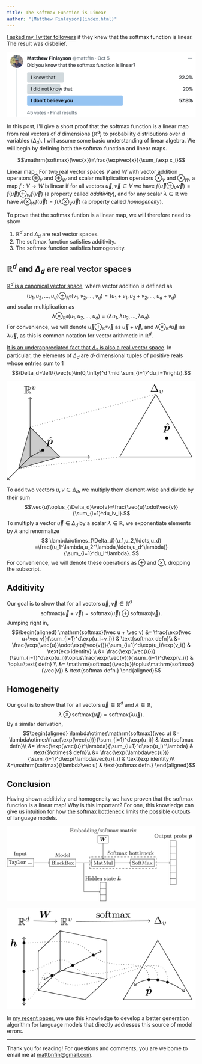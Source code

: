```yaml
---
title: The Softmax Function is Linear
author: "[Matthew Finlayson](index.html)"
---
```

[I asked my Twitter followers](https://x.com/mattf1n/status/1709997521580195963?s=20)
if they knew that the softmax function is linear. 
The result was disbelief. 

<!-- <blockquote class="twitter-tweet"><p lang="en" dir="ltr">Did you know that the softmax function is linear?</p>&mdash; Matthew Finlayson (@mattf1n) <a href="https://twitter.com/mattf1n/status/1709997521580195963?ref_src=twsrc%5Etfw">October 5, 2023</a></blockquote> <script async src="https://platform.twitter.com/widgets.js" charset="utf-8"></script> -->

![My Twitter poll. The majority of respondents did not believe that the softmax function is linear.](img/poll.png)


In this post, I'll give a short proof that the softmax function is a linear map 
from real vectors of $d$ dimensions ($\mathbb{R}^d$)
to probability distributions over $d$ variables ($\Delta_d)$.
I will assume some basic understanding of linear algebra.
We will begin by defining both the softmax function and linear maps.

$$\mathrm{softmax}(\vec{x})=\frac{\exp\vec{x}}{\sum_i\exp x_i}$$

Linear map
: For two real vector spaces $V$ and $W$ with vector addition operators $\oplus_V$ and $\oplus_W$ and scalar multiplication operators $\otimes_V$ and $\otimes_W$, a map $f:V\to W$ is linear if for all vectors $\vec u,\vec v\in V$ we have $f(\vec u\oplus_V\vec v)=f(\vec u)\oplus_Wf(\vec v)$ (a property called *additivity*), and for any scalar $\lambda\in\mathbb{R}$ we have $\lambda\otimes_Wf(\vec u) = f(\lambda\otimes_V\vec u)$ (a property called *homogeneity*).

To prove that the softmax funtion is a linear map, we will therefore need to show

1. $\mathbb{R}^d$ and $\Delta_d$ are real vector spaces.
2. The softmax function satisfies additivity.
3. The softmax function satisfies homogeneity.

## $\mathbb{R}^d$ and $\Delta_d$ are real vector spaces

[$\mathbb{R}^d$ is a canonical vector space](https://en.wikipedia.org/wiki/Vector_space#Coordinate_space), 
where vector addition is defined as 
$$(u_1,u_2,\ldots,u_d)\oplus_{\mathbb{R}^d}(v_1,v_2,\ldots,v_d)=(u_1+v_1, u_2+v_2, \ldots, u_d+v_d)$$
and scalar multiplication as
$$\lambda\otimes_{\mathbb{R}^d}(u_1,u_2,\ldots,u_d)=(\lambda u_1,\lambda u_2, \ldots,\lambda u_d).$$
For convenience, we will denote $\vec{u}\oplus_{\mathbb{R}^d}\vec{v}$ as $\vec{u}+\vec{v}$, and $\lambda\otimes_{\mathbb{R}^d}\vec{u}$ as $\lambda\vec{u}$, as this is common notation for vector arithmetic in $\mathbb{R}^d$.

[It is an underappreciated fact that $\Delta_d$ is also a real vector space](https://golem.ph.utexas.edu/category/2016/06/how_the_simplex_is_a_vector_sp.html).
In particular, the elements of $\Delta_d$ 
are $d$-dimensional tuples of positive reals whose entries sum to 1
$$\Delta_d=\left\{\vec{u}\in(0,\infty)^d \mid \sum_{i=1}^du_i=1\right\}.$$


![$\Delta_d$ is also known as the $d$-simplex. Here we visualize the 3-simplex. Vectors like the one shown above ($\hat{p}$) that lie on the 3-simplex are valid probability distributions over 3 items.](tikz/img/simplex.png)

To add two vectors $u,v\in\Delta_d$, we multiply them element-wise and divide by their sum
$$\vec{u}\oplus_{\Delta_d}\vec{v}=\frac{\vec{u}\odot\vec{v}}{\sum_{i=1}^du_iv_i}.$$
To multiply a vector $\vec{u}\in\Delta_d$ by a scalar $\lambda\in\mathbb{R}$, 
we exponentiate elements by $\lambda$ and renormalize
$$
\lambda\otimes_{\Delta_d}(u_1,u_2,\ldots,u_d)
=\frac{(u_1^\lambda,u_2^\lambda,\ldots,u_d^\lambda)}{\sum_{i=1}^du_i^\lambda}.
$$
For convenience, we will denote these operations as $\oplus$ and $\otimes$, dropping the subscript.

## Additivity

Our goal is to show that for all vectors $\vec u,\vec v\in \mathbb{R}^d$ 
$$\mathrm{softmax}(\vec u+\vec v)=\mathrm{softmax}(\vec u)\oplus\mathrm{softmax}(\vec v).$$
Jumping right in, 
$$\begin{aligned}
\mathrm{softmax}(\vec u + \vec v) &= \frac{\exp(\vec u+\vec v)}{\sum_{i=1}^d\exp(u_i+v_i)} & \text{softmax defn}\\
&= \frac{\exp(\vec{u})\odot\exp(\vec{v})}{\sum_{i=1}^d\exp(u_i)\exp(v_i)} & \text{exp identity} \\
&= \frac{\exp(\vec{u})}{\sum_{i=1}^d\exp(u_i)}\oplus\frac{\exp(\vec{v})}{\sum_{i=1}^d\exp(v_i)} & \oplus\text{ defn} \\
&= \mathrm{softmax}(\vec{u})\oplus\mathrm{softmax}(\vec{v}) & \text{softmax defn.}
\end{aligned}$$

## Homogeneity

Our goal is to show that for all vectors $\vec u\in \mathbb{R}^d$ and $\lambda\in\mathbb{R}$, 
$$\lambda\otimes\mathrm{softmax}(\vec u)=\mathrm{softmax}(\lambda\vec u).$$
By a similar derivation,
$$\begin{aligned}
\lambda\otimes\mathrm{softmax}(\vec u) 
&= \lambda\otimes\frac{\exp(\vec{u})}{\sum_{i=1}^d\exp(u_i)}  & \text{softmax defn}\\
&= \frac{\exp(\vec{u})^\lambda}{\sum_{i=1}^d\exp(u_i)^\lambda}  & \text{$\otimes$ defn}\\
&= \frac{\exp(\lambda\vec{u})}{\sum_{i=1}^d\exp(\lambda\vec{u})_i} & \text{exp identity}\\
&=\mathrm{softmax}(\lambda\vec u) & \text{softmax defn.}
\end{aligned}$$

## Conclusion

Having shown additivity and homogeneity we have proven that the softmax function is a linear map! Why is this important? For one, this knowledge can give us intuition for how [the softmax bottleneck](https://arxiv.org/abs/1711.03953) limits the possible outputs of language models. 

![A linear map $W$ composed with the softmax function projects language model hidden states to probability distributions.](tikz/img/model.png)

![Because the low-rank projection $W$ and the softmax function are linear, their composed image is a strict linear subspace of $\Delta_v$ the vector space of distributions over a vocabulary of size $v$.](tikz/img/toy.png)

In [my recent paper](https://arxiv.org/abs/2310.01693), we use this knowledge to develop a better generation algorithm for language models that directly addresses this source of model errors.

---

Thank you for reading! For questions and comments, you are welcome to email me at [mattbnfin@gmail.com](mailto:mattbnfin@gmail.com).
